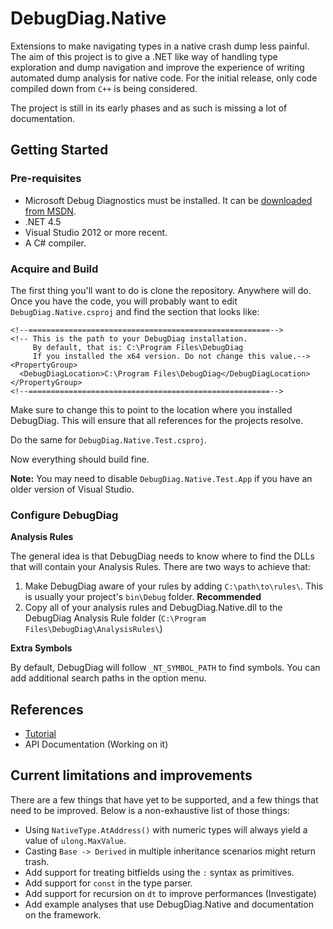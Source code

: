 # DebugDiag.Native

Extensions to make navigating types in a native crash dump less painful. The aim
of this project is to give a .NET like way of handling type exploration and dump
navigation and improve the experience of writing automated dump analysis for
native code. For the initial release, only code compiled down from `C++` is
being considered.

The project is still in its early phases and as such is missing a lot of documentation.

## Getting Started

### Pre-requisites

* Microsoft Debug Diagnostics must be installed. It can be [downloaded from MSDN][1].
* .NET 4.5
* Visual Studio 2012 or more recent.
* A C# compiler.

[1]: http://www.microsoft.com/en-us/download/details.aspx?id=42933

### Acquire and Build

The first thing you'll want to do is clone the repository. Anywhere will do. Once
you have the code, you will probably want to edit  `DebugDiag.Native.csproj` and
find the section that looks like:

    <!--======================================================-->
    <!-- This is the path to your DebugDiag installation.
         By default, that is: C:\Program Files\DebugDiag
         If you installed the x64 version. Do not change this value.-->
    <PropertyGroup>
      <DebugDiagLocation>C:\Program Files\DebugDiag</DebugDiagLocation>
    </PropertyGroup>
    <!--======================================================-->

Make sure to change this to point to the location where you installed DebugDiag.
This will ensure that all references for the projects resolve.

Do the same for `DebugDiag.Native.Test.csproj`.

Now everything should build fine.

**Note:** You may need to disable `DebugDiag.Native.Test.App` if you have an older
version of Visual Studio.

### Configure DebugDiag

**Analysis Rules**

The general idea is that DebugDiag needs to know where to find the DLLs that will
contain your Analysis Rules. There are two ways to achieve that:

1.  Make DebugDiag aware of your rules by adding `C:\path\to\rules\`. This is usually your project's `bin\Debug` folder. **Recommended**
2. Copy all of your analysis rules and DebugDiag.Native.dll to the DebugDiag Analysis Rule folder (`C:\Program Files\DebugDiag\AnalysisRules\`)

**Extra Symbols**

By default, DebugDiag will follow `_NT_SYMBOL_PATH` to find symbols. You can add
additional search paths in the option menu.

## References

* [Tutorial][2]
* API Documentation (Working on it)

[2]: /doc/intro.md

## Current limitations and improvements

There are a few things that have yet to be supported, and a few things that need
to be improved. Below is a non-exhaustive list of those things:

* Using `NativeType.AtAddress()` with numeric types will always yield a value of `ulong.MaxValue`.
* Casting `Base -> Derived` in multiple inheritance scenarios might return trash.
* Add support for treating bitfields using the `:` syntax as primitives.
* Add support for `const` in the type parser.
* Add support for recursion on `dt` to improve performances (Investigate)
* Add example analyses that use DebugDiag.Native and documentation on the framework.